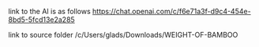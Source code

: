 link to the AI is as follows
https://chat.openai.com/c/f6e71a3f-d9c4-454e-8bd5-5fcd13e2a285


link to source folder
/c/Users/glads/Downloads/WEIGHT-OF-BAMBOO

